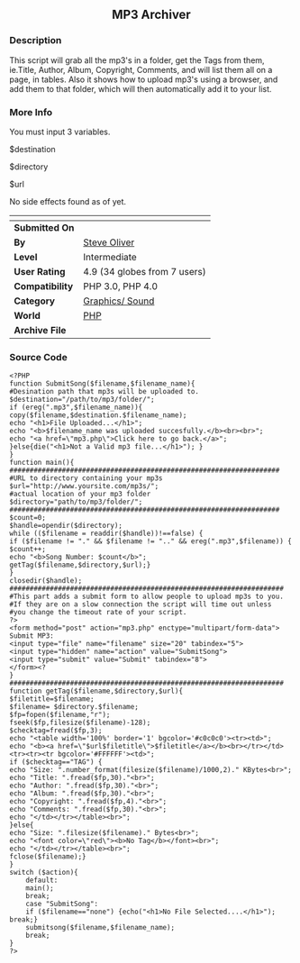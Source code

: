 ﻿<div align="center">

## MP3 Archiver


</div>

### Description

This script will grab all the mp3's in a folder, get the Tags from them, ie.Title, Author, Album, Copyright, Comments, and will list them all on a page, in tables. Also it shows how to upload mp3's using a browser, and add them to that folder, which will then automatically add it to your list.
 
### More Info
 
You must input 3 variables.

$destination

$directory

$url

No side effects found as of yet.


<span>             |<span>
---                |---
**Submitted On**   |
**By**             |[Steve Oliver](https://github.com/Planet-Source-Code/PSCIndex/blob/master/ByAuthor/steve-oliver.md)
**Level**          |Intermediate
**User Rating**    |4.9 (34 globes from 7 users)
**Compatibility**  |PHP 3\.0, PHP 4\.0
**Category**       |[Graphics/ Sound](https://github.com/Planet-Source-Code/PSCIndex/blob/master/ByCategory/graphics-sound__8-15.md)
**World**          |[PHP](https://github.com/Planet-Source-Code/PSCIndex/blob/master/ByWorld/php.md)
**Archive File**   |[](https://github.com/Planet-Source-Code/steve-oliver-mp3-archiver__8-249/archive/master.zip)





### Source Code

```
<?PHP
function SubmitSong($filename,$filename_name){
#Desination path that mp3s will be uploaded to.
$destination="/path/to/mp3/folder/";
if (ereg(".mp3",$filename_name)){
copy($filename,$destination.$filename_name);
echo "<h1>File Uploaded...</h1>";
echo "<b>$filename_name was uploaded succesfully.</b><br><br>";
echo "<a href=\"mp3.php\">Click here to go back.</a>";
}else{die("<h1>Not a Valid mp3 file...</h1>"); }
}
function main(){
###################################################################
#URL to directory containing your mp3s
$url="http://www.yoursite.com/mp3s/";
#actual location of your mp3 folder
$directory="path/to/mp3/folder/";
###################################################################
$count=0;
$handle=opendir($directory);
while (($filename = readdir($handle))!==false) {
if ($filename != "." && $filename != ".." && ereg(".mp3",$filename)) {
$count++;
echo "<b>Song Number: $count</b>";
getTag($filename,$directory,$url);}
}
closedir($handle);
####################################################################
#This part adds a submit form to allow people to upload mp3s to you.
#If they are on a slow connection the script will time out unless
#you change the timeout rate of your script.
?>
<form method="post" action="mp3.php" enctype="multipart/form-data">
Submit MP3:
<input type="file" name="filename" size="20" tabindex="5">
<input type="hidden" name="action" value="SubmitSong">
<input type="submit" value="Submit" tabindex="8">
</form><?
}
####################################################################
function getTag($filename,$directory,$url){
$filetitle=$filename;
$filename= $directory.$filename;
$fp=fopen($filename,"r");
fseek($fp,filesize($filename)-128);
$checktag=fread($fp,3);
echo "<table width='100%' border='1' bgcolor='#c0c0c0'><tr><td>";
echo "<b><a href=\"$url$filetitle\">$filetitle</a></b><br></tr></td><tr><tr><tr bgcolor='#FFFFFF'><td>";
if ($checktag=="TAG") {
echo "Size: ".number_format(filesize($filename)/1000,2)." KBytes<br>";
echo "Title: ".fread($fp,30)."<br>";
echo "Author: ".fread($fp,30)."<br>";
echo "Album: ".fread($fp,30)."<br>";
echo "Copyright: ".fread($fp,4)."<br>";
echo "Comments: ".fread($fp,30)."<br>";
echo "</td></tr></table><br>";
}else{
echo "Size: ".filesize($filename)." Bytes<br>";
echo "<font color=\"red\"><b>No Tag</b></font><br>";
echo "</td></tr></table><br>";
fclose($filename);}
}
switch ($action){
	default:
	main();
	break;
	case "SubmitSong":
	if ($filename=="none") {echo("<h1>No File Selected....</h1>"); break;}
	submitsong($filename,$filename_name);
	break;
}
?>
```

